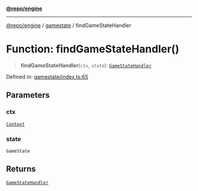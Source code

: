 [**@repo/engine**](../../README.md)

***

[@repo/engine](../../modules.md) / [gamestate](../README.md) / findGameStateHandler

# Function: findGameStateHandler()

> **findGameStateHandler**(`ctx`, `state`): [`GameStateHandler`](../interfaces/GameStateHandler.md)

Defined in: [gamestate/index.ts:65](https://github.com/alexqguo/drinking-board-game-v3/blob/f4b30ce3bbff29fdc5168537ad19cad53cf85dbb/packages/engine/src/gamestate/index.ts#L65)

## Parameters

### ctx

[`Context`](../../context/classes/Context.md)

### state

`GameState`

## Returns

[`GameStateHandler`](../interfaces/GameStateHandler.md)
